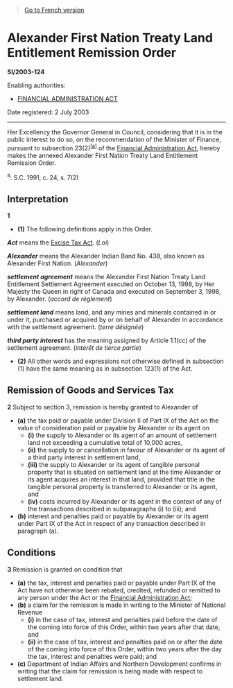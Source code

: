 > [Go to French version](/fr/Règlements/Textes%20réglementaires/2003/124.md)

# Alexander First Nation Treaty Land Entitlement Remission Order

**SI/2003-124**

Enabling authorities: 
- [FINANCIAL ADMINISTRATION ACT](/en/Acts/Revised%20Statutes%20of%20Canada/F/F-11.md)

Date registered: 2 July 2003

----------

Her Excellency the Governor General in Council, considering that it is in the public interest to do so, on the recommendation of the Minister of Finance, pursuant to subsection 23(2)<sup><a href='#fna_e'>[a]</a></sup> of the [Financial Administration Act](/en/Acts/Revised%20Statutes%20of%20Canada/F/F-11.md), hereby makes the annexed Alexander First Nation Treaty Land Entitlement Remission Order.

<a name='fna_e'><sup>a</sup></a>: S.C. 1991, c. 24, s. 7(2)<br />




## Interpretation


**1** 

- **(1)** The following definitions apply in this Order.

***Act*** means the [Excise Tax Act](/en/Acts/Revised%20Statutes%20of%20Canada/E/E-15.md). (*Loi*)

***Alexander*** means the Alexander Indian Band No. 438, also known as Alexander First Nation. (*Alexander*)

***settlement agreement*** means the Alexander First Nation Treaty Land Entitlement Settlement Agreement executed on October 13, 1998, by Her Majesty the Queen in right of Canada and executed on September 3, 1998, by Alexander. (*accord de règlement*)

***settlement land*** means land, and any mines and minerals contained in or under it, purchased or acquired by or on behalf of Alexander in accordance with the settlement agreement. (*terre désignée*)

***third party interest*** has the meaning assigned by Article 1.1(cc) of the settlement agreement. (*intérêt de tierce partie*)

- **(2)** All other words and expressions not otherwise defined in subsection (1) have the same meaning as in subsection 123(1) of the Act.




## Remission of Goods and Services Tax


**2** Subject to section 3, remission is hereby granted to Alexander of
- **(a)** the tax paid or payable under Division II of Part IX of the Act on the value of consideration paid or payable by Alexander or its agent on
	- **(i)** the supply to Alexander or its agent of an amount of settlement land not exceeding a cumulative total of 10,000 acres,
	- **(ii)** the supply to or cancellation in favour of Alexander or its agent of a third party interest in settlement land,
	- **(iii)** the supply to Alexander or its agent of tangible personal property that is situated on settlement land at the time Alexander or its agent acquires an interest in that land, provided that title in the tangible personal property is transferred to Alexander or its agent, and
	- **(iv)** costs incurred by Alexander or its agent in the context of any of the transactions described in subparagraphs (i) to (iii); and
- **(b)** interest and penalties paid or payable by Alexander or its agent under Part IX of the Act in respect of any transaction described in paragraph (a).




## Conditions


**3** Remission is granted on condition that
- **(a)** the tax, interest and penalties paid or payable under Part IX of the Act have not otherwise been rebated, credited, refunded or remitted to any person under the Act or the [Financial Administration Act](/en/Acts/Revised%20Statutes%20of%20Canada/F/F-11.md);
- **(b)** a claim for the remission is made in writing to the Minister of National Revenue
	- **(i)** in the case of tax, interest and penalties paid before the date of the coming into force of this Order, within two years after that date, and
	- **(ii)** in the case of tax, interest and penalties paid on or after the date of the coming into force of this Order, within two years after the day the tax, interest and penalties were paid; and
- **(c)** Department of Indian Affairs and Northern Development confirms in writing that the claim for remission is being made with respect to settlement land.


